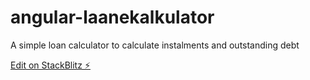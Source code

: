 # angular-laanekalkulator

A simple loan calculator to calculate instalments and outstanding debt

[Edit on StackBlitz ⚡️](https://stackblitz.com/edit/angular-laanekalkulator)